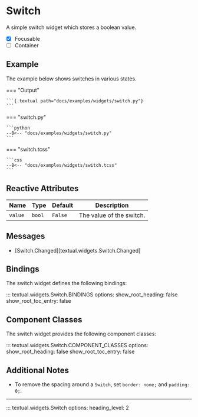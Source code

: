 # Switch

A simple switch widget which stores a boolean value.

- [x] Focusable
- [ ] Container

## Example

The example below shows switches in various states.

=== "Output"

    ```{.textual path="docs/examples/widgets/switch.py"}
    ```

=== "switch.py"

    ```python
    --8<-- "docs/examples/widgets/switch.py"
    ```

=== "switch.tcss"

    ```css
    --8<-- "docs/examples/widgets/switch.tcss"
    ```

## Reactive Attributes

| Name    | Type   | Default | Description              |
| ------- | ------ | ------- | ------------------------ |
| `value` | `bool` | `False` | The value of the switch. |

## Messages

- [Switch.Changed][textual.widgets.Switch.Changed]

## Bindings

The switch widget defines the following bindings:

::: textual.widgets.Switch.BINDINGS
    options:
      show_root_heading: false
      show_root_toc_entry: false

## Component Classes

The switch widget provides the following component classes:

::: textual.widgets.Switch.COMPONENT_CLASSES
    options:
      show_root_heading: false
      show_root_toc_entry: false

## Additional Notes

- To remove the spacing around a `Switch`, set `border: none;` and `padding: 0;`.

---


::: textual.widgets.Switch
    options:
      heading_level: 2
